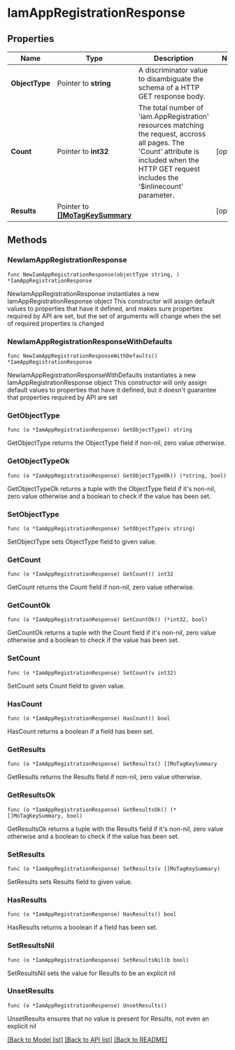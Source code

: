 # IamAppRegistrationResponse

## Properties

Name | Type | Description | Notes
------------ | ------------- | ------------- | -------------
**ObjectType** | Pointer to **string** | A discriminator value to disambiguate the schema of a HTTP GET response body. | 
**Count** | Pointer to **int32** | The total number of &#39;iam.AppRegistration&#39; resources matching the request, accross all pages. The &#39;Count&#39; attribute is included when the HTTP GET request includes the &#39;$inlinecount&#39; parameter. | [optional] 
**Results** | Pointer to [**[]MoTagKeySummary**](MoTagKeySummary.md) |  | [optional] 

## Methods

### NewIamAppRegistrationResponse

`func NewIamAppRegistrationResponse(objectType string, ) *IamAppRegistrationResponse`

NewIamAppRegistrationResponse instantiates a new IamAppRegistrationResponse object
This constructor will assign default values to properties that have it defined,
and makes sure properties required by API are set, but the set of arguments
will change when the set of required properties is changed

### NewIamAppRegistrationResponseWithDefaults

`func NewIamAppRegistrationResponseWithDefaults() *IamAppRegistrationResponse`

NewIamAppRegistrationResponseWithDefaults instantiates a new IamAppRegistrationResponse object
This constructor will only assign default values to properties that have it defined,
but it doesn't guarantee that properties required by API are set

### GetObjectType

`func (o *IamAppRegistrationResponse) GetObjectType() string`

GetObjectType returns the ObjectType field if non-nil, zero value otherwise.

### GetObjectTypeOk

`func (o *IamAppRegistrationResponse) GetObjectTypeOk() (*string, bool)`

GetObjectTypeOk returns a tuple with the ObjectType field if it's non-nil, zero value otherwise
and a boolean to check if the value has been set.

### SetObjectType

`func (o *IamAppRegistrationResponse) SetObjectType(v string)`

SetObjectType sets ObjectType field to given value.


### GetCount

`func (o *IamAppRegistrationResponse) GetCount() int32`

GetCount returns the Count field if non-nil, zero value otherwise.

### GetCountOk

`func (o *IamAppRegistrationResponse) GetCountOk() (*int32, bool)`

GetCountOk returns a tuple with the Count field if it's non-nil, zero value otherwise
and a boolean to check if the value has been set.

### SetCount

`func (o *IamAppRegistrationResponse) SetCount(v int32)`

SetCount sets Count field to given value.

### HasCount

`func (o *IamAppRegistrationResponse) HasCount() bool`

HasCount returns a boolean if a field has been set.

### GetResults

`func (o *IamAppRegistrationResponse) GetResults() []MoTagKeySummary`

GetResults returns the Results field if non-nil, zero value otherwise.

### GetResultsOk

`func (o *IamAppRegistrationResponse) GetResultsOk() (*[]MoTagKeySummary, bool)`

GetResultsOk returns a tuple with the Results field if it's non-nil, zero value otherwise
and a boolean to check if the value has been set.

### SetResults

`func (o *IamAppRegistrationResponse) SetResults(v []MoTagKeySummary)`

SetResults sets Results field to given value.

### HasResults

`func (o *IamAppRegistrationResponse) HasResults() bool`

HasResults returns a boolean if a field has been set.

### SetResultsNil

`func (o *IamAppRegistrationResponse) SetResultsNil(b bool)`

 SetResultsNil sets the value for Results to be an explicit nil

### UnsetResults
`func (o *IamAppRegistrationResponse) UnsetResults()`

UnsetResults ensures that no value is present for Results, not even an explicit nil

[[Back to Model list]](../README.md#documentation-for-models) [[Back to API list]](../README.md#documentation-for-api-endpoints) [[Back to README]](../README.md)


